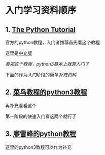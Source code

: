 # 入门学习资料顺序
## 1. [The Python Tutorial](https://docs.python.org/3/tutorial/index.html)
官方的python教程，入门者推荐首先看这个教程

这里是[中文版](http://www.pythondoc.com/pythontutorial3/)

*看完这个教程，python3基本上就算入门了*


下面的作为*入门*阶段的简单*补充资料*


## 2. [菜鸟教程的python3教程](http://www.runoob.com/python3/python3-tutorial.html)
再补充看看这个

第一阶段的快速入门看这两个就行了


## 3. [廖雪峰的python教程](https://www.liaoxuefeng.com/)
这里的python3教程可以作为补充

